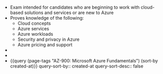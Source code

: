 - Exam intended for candidates who are beginning to work with cloud-based solutions and services or are new to Azure
- Proves knowledge of the following:
	- Cloud concepts
	- Azure services
	- Azure workloads
	- Security and privacy in Azure
	- Azure pricing and support
-
-
- {{query (page-tags "AZ-900: Microsoft Azure Fundamentals") (sort-by created-at)}}
  query-sort-by:: created-at
  query-sort-desc:: false